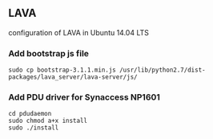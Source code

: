 ## LAVA
configuration of LAVA in Ubuntu 14.04 LTS

### Add bootstrap js file
```shell
sudo cp bootstrap-3.1.1.min.js /usr/lib/python2.7/dist-packages/lava_server/lava-server/js/
```
### Add PDU driver for Synaccess NP1601
```shell
cd pdudaemon
sudo chmod a+x install
sudo ./install
```
